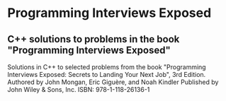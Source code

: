 # Programming Interviews Exposed
## C++ solutions to problems in the book "Programming Interviews Exposed"

Solutions in C++ to selected problems from the book "Programming Interviews Exposed: Secrets to Landing Your Next Job", 3rd Edition. 
Authored by John Mongan, Eric Giguère, and Noah Kindler
Published by John Wiley & Sons, Inc.
ISBN: 978-1-118-26136-1
